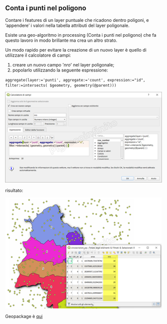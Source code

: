 ## Conta  i punti nel poligono

Contare i features di un layer puntuale che ricadono dentro poligoni, e ‘appendere’ i valori nella tabella attributi del layer poligonale.

Esiste una geo-algoritmo in processing (Conta i punti nel poligono) che fa questo lavoro in modo brillante ma crea un altro strato.

Un modo rapido per evitare la creazione di un nuovo layer è quello di utilizzare il calcolatore di campi:

1. creare un nuovo campo '_nro_' nel layer poligonale;
2. popolarlo utilizzando la seguente espressione: 
   
`aggregate(layer:='punti', aggregate:='count', expression:="id", filter:=intersects( $geometry, geometry(@parent)))`

![](/img/esempi/conta_punti_in_poligono/conta_01.png)

risultato:

![](/img/esempi/conta_punti_in_poligono/conta_02.png)

 Geopackage è [qui](https://github.com/gbvitrano/HfcQGIS/blob/master/esempi/dati_esempi.zip?raw=true)

